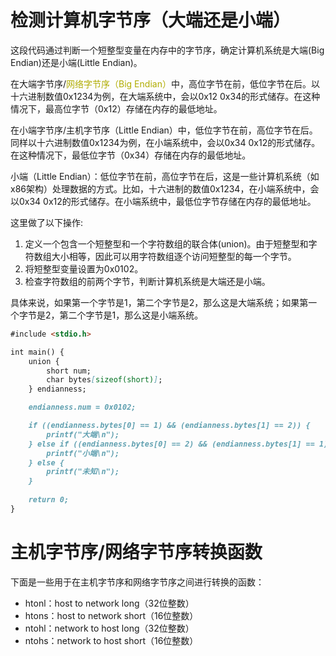 # 检测计算机字节序（大端还是小端）


这段代码通过判断一个短整型变量在内存中的字节序，确定计算机系统是大端(Big Endian)还是小端(Little Endian)。

在大端字节序/<font color="blac">网络字节序（Big Endian）</font>中，高位字节在前，低位字节在后。以十六进制数值0x1234为例，在大端系统中，会以0x12 0x34的形式储存。在这种情况下，最高位字节（0x12）存储在内存的最低地址。

在小端字节序/主机字节序（Little Endian）中，低位字节在前，高位字节在后。同样以十六进制数值0x1234为例，在小端系统中，会以0x34 0x12的形式储存。在这种情况下，最低位字节（0x34）存储在内存的最低地址。


小端（Little Endian）：低位字节在前，高位字节在后，这是一些计算机系统（如x86架构）处理数据的方式。比如，十六进制的数值0x1234，在小端系统中，会以0x34 0x12的形式储存。在小端系统中，最低位字节存储在内存的最低地址。

这里做了以下操作:

1. 定义一个包含一个短整型和一个字符数组的联合体(union)。由于短整型和字符数组大小相等，因此可以用字符数组逐个访问短整型的每一个字节。
2. 将短整型变量设置为0x0102。
3. 检查字符数组的前两个字节，判断计算机系统是大端还是小端。

具体来说，如果第一个字节是1，第二个字节是2，那么这是大端系统；如果第一个字节是2，第二个字节是1，那么这是小端系统。

```markdown
#include <stdio.h>

int main() {
    union {
        short num;
        char bytes[sizeof(short)];
    } endianness;

    endianness.num = 0x0102;

    if ((endianness.bytes[0] == 1) && (endianness.bytes[1] == 2)) {
        printf("大端\n");
    } else if ((endianness.bytes[0] == 2) && (endianness.bytes[1] == 1)) {
        printf("小端\n");
    } else {
        printf("未知\n");
    }
  
    return 0;
}
```
主机字节序/网络字节序转换函数
==================

下面是一些用于在主机字节序和网络字节序之间进行转换的函数：

* htonl：host to network long（32位整数）
* htons：host to network short（16位整数）
* ntohl：network to host long（32位整数）
* ntohs：network to host short（16位整数）